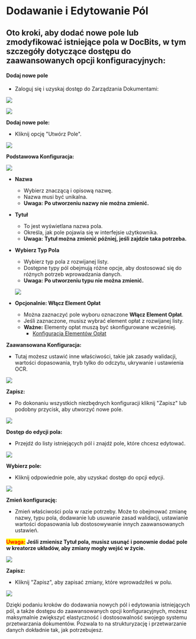 # Dodawanie i Edytowanie Pól

## Oto kroki, aby dodać nowe pole lub zmodyfikować istniejące pola w DocBits, w tym szczegóły dotyczące dostępu do zaawansowanych opcji konfiguracyjnych:

#### Dodaj nowe pole

* Zaloguj się i uzyskaj dostęp do Zarządzania Dokumentami:

![](https://docs.docbits.com/~gitbook/image?url=https%3A%2F%2F578966019-files.gitbook.io%2F%7E%2Ffiles%2Fv0%2Fb%2Fgitbook-x-prod.appspot.com%2Fo%2Fspaces%252FT2n2w4uDCJvv7CJ5zrdk%252Fuploads%252Fx3R65rHE45OlNCmUWrws%252FBildschirmfoto%25202024-05-23%2520um%252013.35.39.png%3Falt%3Dmedia%26token%3D5955c7bc-60f1-462c-9a39-964a94a82a9e\&width=768\&dpr=4\&quality=100\&sign=d8b8226e\&sv=2)

![](https://docs.docbits.com/~gitbook/image?url=https%3A%2F%2F578966019-files.gitbook.io%2F%7E%2Ffiles%2Fv0%2Fb%2Fgitbook-x-prod.appspot.com%2Fo%2Fspaces%252FT2n2w4uDCJvv7CJ5zrdk%252Fuploads%252FaYWPJkffG6wnCbqyZPXj%252FBildschirmfoto%25202024-05-23%2520um%252013.38.53.png%3Falt%3Dmedia%26token%3Dcaa0a6ab-ca23-4602-83f2-e96956c25c00\&width=768\&dpr=4\&quality=100\&sign=942dc499\&sv=2)

**Dodaj nowe pole:**

* Kliknij opcję "Utwórz Pole".

![](https://docs.docbits.com/~gitbook/image?url=https%3A%2F%2F578966019-files.gitbook.io%2F%7E%2Ffiles%2Fv0%2Fb%2Fgitbook-x-prod.appspot.com%2Fo%2Fspaces%252FT2n2w4uDCJvv7CJ5zrdk%252Fuploads%252FWT32A6D02SxrepzTsBb2%252FBildschirmfoto%25202024-05-23%2520um%252013.41.38.png%3Falt%3Dmedia%26token%3De12b24d3-6f21-421c-ba46-d597c5ded908\&width=768\&dpr=4\&quality=100\&sign=b9c92149\&sv=2)

**Podstawowa Konfiguracja:**

![](https://docs.docbits.com/~gitbook/image?url=https%3A%2F%2F578966019-files.gitbook.io%2F%7E%2Ffiles%2Fv0%2Fb%2Fgitbook-x-prod.appspot.com%2Fo%2Fspaces%252FT2n2w4uDCJvv7CJ5zrdk%252Fuploads%252FVZmZsa7k7aaxNRLBmF5B%252Fimage.png%3Falt%3Dmedia%26token%3Db86d33a6-aeec-4336-926d-ad3a742af004\&width=768\&dpr=4\&quality=100\&sign=565e929b\&sv=2)

* **Nazwa**
  * Wybierz znaczącą i opisową nazwę.
  * Nazwa musi być unikalna.
  * **Uwaga:** **Po utworzeniu nazwy nie można zmienić.**
* **Tytuł**
  * To jest wyświetlana nazwa pola.
  * Określa, jak pole pojawia się w interfejsie użytkownika.
  * **Uwaga:** **Tytuł można zmienić później, jeśli zajdzie taka potrzeba.**
*   **Wybierz Typ Pola**

    * Wybierz typ pola z rozwijanej listy.
    * Dostępne typy pól obejmują różne opcje, aby dostosować się do różnych potrzeb wprowadzania danych.
    * **Uwaga:** **Po utworzeniu typu nie można zmienić.**

    ![](https://docs.docbits.com/~gitbook/image?url=https%3A%2F%2F578966019-files.gitbook.io%2F%7E%2Ffiles%2Fv0%2Fb%2Fgitbook-x-prod.appspot.com%2Fo%2Fspaces%252FT2n2w4uDCJvv7CJ5zrdk%252Fuploads%252FGdj3E8rrETfMp5fcEV2v%252Fimage.png%3Falt%3Dmedia%26token%3D7c0e6903-2204-447e-9d9b-c645f5a39067\&width=768\&dpr=4\&quality=100\&sign=3dd6efa8\&sv=2)
* **Opcjonalnie: Włącz Element Opłat**
  * Można zaznaczyć pole wyboru oznaczone **Włącz Element Opłat**.
  * Jeśli zaznaczone, musisz wybrać element opłat z rozwijanej listy.
  * **Ważne:** Elementy opłat muszą być skonfigurowane wcześniej.
    * [Konfiguracja Elementów Opłat](https://docs.docbits.com/infor-integration-and-configuration/importing-customer-master-data/m3/table-extraction-for-costing-element)

**Zaawansowana Konfiguracja:**

* Tutaj możesz ustawić inne właściwości, takie jak zasady walidacji, wartości dopasowania, tryb tylko do odczytu, ukrywanie i ustawienia OCR.

![](https://docs.docbits.com/~gitbook/image?url=https%3A%2F%2F578966019-files.gitbook.io%2F%7E%2Ffiles%2Fv0%2Fb%2Fgitbook-x-prod.appspot.com%2Fo%2Fspaces%252FT2n2w4uDCJvv7CJ5zrdk%252Fuploads%252FMxWT88mJzJ9aXmDED7Q4%252Fimage.png%3Falt%3Dmedia%26token%3D08c8867f-b560-44b3-8c23-e58bc6a31edd\&width=768\&dpr=4\&quality=100\&sign=635dad12\&sv=2)

**Zapisz:**

* Po dokonaniu wszystkich niezbędnych konfiguracji kliknij "Zapisz" lub podobny przycisk, aby utworzyć nowe pole.

![](https://docs.docbits.com/~gitbook/image?url=https%3A%2F%2F578966019-files.gitbook.io%2F%7E%2Ffiles%2Fv0%2Fb%2Fgitbook-x-prod.appspot.com%2Fo%2Fspaces%252FT2n2w4uDCJvv7CJ5zrdk%252Fuploads%252FN1fp3VvCI0z7Yfe9ab6Y%252Fimage.png%3Falt%3Dmedia%26token%3D6e465e61-7f18-4302-aa9d-1e7c7619d574\&width=768\&dpr=4\&quality=100\&sign=94a50871\&sv=2)

**Dostęp do edycji pola:**

* Przejdź do listy istniejących pól i znajdź pole, które chcesz edytować.

![](https://docs.docbits.com/~gitbook/image?url=https%3A%2F%2F578966019-files.gitbook.io%2F%7E%2Ffiles%2Fv0%2Fb%2Fgitbook-x-prod.appspot.com%2Fo%2Fspaces%252FT2n2w4uDCJvv7CJ5zrdk%252Fuploads%252F2PJ9r9cBuD1K9MILmfGg%252Fimage.png%3Falt%3Dmedia%26token%3D7228e55e-b499-4aa4-b93d-217461371e26\&width=768\&dpr=4\&quality=100\&sign=54b4ab44\&sv=2)

**Wybierz pole:**

* Kliknij odpowiednie pole, aby uzyskać dostęp do opcji edycji.

![](https://docs.docbits.com/~gitbook/image?url=https%3A%2F%2F578966019-files.gitbook.io%2F%7E%2Ffiles%2Fv0%2Fb%2Fgitbook-x-prod.appspot.com%2Fo%2Fspaces%252FT2n2w4uDCJvv7CJ5zrdk%252Fuploads%252F5EYT3k6jASAJz4RDgf2k%252Fimage.png%3Falt%3Dmedia%26token%3D4133db05-50cc-45e4-9c47-2ab9039e91ae\&width=768\&dpr=4\&quality=100\&sign=eac7a82f\&sv=2)

**Zmień konfigurację:**

* Zmień właściwości pola w razie potrzeby. Może to obejmować zmianę nazwy, typu pola, dodawanie lub usuwanie zasad walidacji, ustawianie wartości dopasowania lub dostosowywanie innych zaawansowanych ustawień.

<mark style="color:red;">**Uwaga:**</mark>**&#x20;Jeśli zmienisz Tytuł pola, musisz usunąć i ponownie dodać pole w kreatorze układów, aby zmiany mogły wejść w życie.**

![](https://docs.docbits.com/~gitbook/image?url=https%3A%2F%2F578966019-files.gitbook.io%2F%7E%2Ffiles%2Fv0%2Fb%2Fgitbook-x-prod.appspot.com%2Fo%2Fspaces%252FT2n2w4uDCJvv7CJ5zrdk%252Fuploads%252FChH8vw1tSklCKJQRZTwn%252Fimage.png%3Falt%3Dmedia%26token%3D01f468df-aca1-464f-9609-9a460cc36735\&width=768\&dpr=4\&quality=100\&sign=6b4bd2da\&sv=2)

**Zapisz:**

* Kliknij "Zapisz", aby zapisać zmiany, które wprowadziłeś w polu.

![](https://docs.docbits.com/~gitbook/image?url=https%3A%2F%2F578966019-files.gitbook.io%2F%7E%2Ffiles%2Fv0%2Fb%2Fgitbook-x-prod.appspot.com%2Fo%2Fspaces%252FT2n2w4uDCJvv7CJ5zrdk%252Fuploads%252FOm9YrCnnYI3JWDj0RPjT%252Fimage.png%3Falt%3Dmedia%26token%3Dc4b0e2d7-8402-4acc-9cfb-11c360ca1aaf\&width=768\&dpr=4\&quality=100\&sign=9fbc3f36\&sv=2)

Dzięki podaniu kroków do dodawania nowych pól i edytowania istniejących pól, a także dostępu do zaawansowanych opcji konfiguracyjnych, możesz maksymalnie zwiększyć elastyczność i dostosowalność swojego systemu przetwarzania dokumentów. Pozwala to na strukturyzację i przetwarzanie danych dokładnie tak, jak potrzebujesz.
